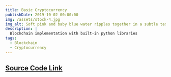 ```yaml
---
title: Basic Cryptocurrency
publishDate: 2019-10-02 00:00:00
img: /assets/stock-4.jpg
img_alt: Soft pink and baby blue water ripples together in a subtle texture.
description: |
  Blockchain implementation with built-in python libraries
tags:
  - Blockchain
  - Cryptocurrency
---
```


## <a href = "https://github.com/andrewxucs/stonehenge">Source Code Link </a>